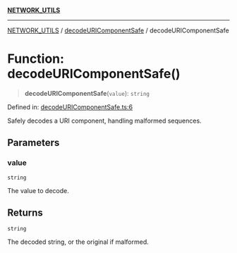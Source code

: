[**NETWORK_UTILS**](../../README.md)

***

[NETWORK_UTILS](../../README.md) / [decodeURIComponentSafe](../README.md) / decodeURIComponentSafe

# Function: decodeURIComponentSafe()

> **decodeURIComponentSafe**(`value`): `string`

Defined in: [decodeURIComponentSafe.ts:6](https://github.com/dailker/everyutil/blob/fb6c9c837496f567cf7883b581cd27d1c9507ebe/src/network/decodeURIComponentSafe.ts#L6)

Safely decodes a URI component, handling malformed sequences.

## Parameters

### value

`string`

The value to decode.

## Returns

`string`

The decoded string, or the original if malformed.
